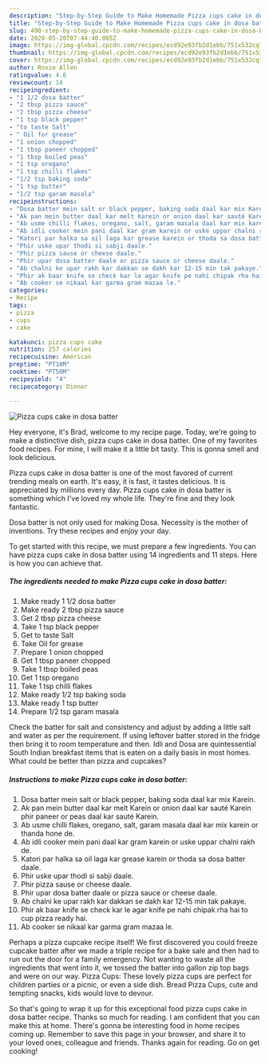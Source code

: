 ```yaml
---
description: "Step-by-Step Guide to Make Homemade Pizza cups cake in dosa batter"
title: "Step-by-Step Guide to Make Homemade Pizza cups cake in dosa batter"
slug: 490-step-by-step-guide-to-make-homemade-pizza-cups-cake-in-dosa-batter
date: 2020-05-20T07:44:40.005Z
image: https://img-global.cpcdn.com/recipes/ecd92e93fb2d1ebb/751x532cq70/pizza-cups-cake-in-dosa-batter-recipe-main-photo.jpg
thumbnail: https://img-global.cpcdn.com/recipes/ecd92e93fb2d1ebb/751x532cq70/pizza-cups-cake-in-dosa-batter-recipe-main-photo.jpg
cover: https://img-global.cpcdn.com/recipes/ecd92e93fb2d1ebb/751x532cq70/pizza-cups-cake-in-dosa-batter-recipe-main-photo.jpg
author: Roxie Allen
ratingvalue: 4.6
reviewcount: 14
recipeingredient:
- "1 1/2 dosa batter"
- "2 tbsp pizza sauce"
- "2 tbsp pizza cheese"
- "1 tsp black pepper"
- "to taste Salt"
- " Oil for grease"
- "1 onion chopped"
- "1 tbsp paneer chopped"
- "1 tbsp boiled peas"
- "1 tsp oregano"
- "1 tsp chilli flakes"
- "1/2 tsp baking soda"
- "1 tsp butter"
- "1/2 tsp garam masala"
recipeinstructions:
- "Dosa batter mein salt or black pepper, baking soda daal kar mix Karein."
- "Ak pan mein butter daal kar melt Karein or onion daal kar sauté Karein phir paneer or peas daal kar sauté Karein."
- "Ab usme chilli flakes, oregano, salt, garam masala daal kar mix karein or thanda hone de."
- "Ab idli cooker mein pani daal kar gram karein or uske uppar chalni rakh de."
- "Katori par halka sa oil laga kar grease karein or thoda sa dosa batter daale."
- "Phir uske upar thodi si sabji daale."
- "Phir pizza sause or cheese daale."
- "Phir upar dosa batter daale or pizza sauce or cheese daale."
- "Ab chalni ke upar rakh kar dakkan se dakh kar 12-15 min tak pakaye."
- "Phir ak baar knife se check kar le agar knife pe nahi chipak rha hai to cup pizza ready hai."
- "Ab cooker se nikaal kar garma gram mazaa le."
categories:
- Recipe
tags:
- pizza
- cups
- cake

katakunci: pizza cups cake 
nutrition: 257 calories
recipecuisine: American
preptime: "PT10M"
cooktime: "PT50M"
recipeyield: "4"
recipecategory: Dinner

---
```



![Pizza cups cake in dosa batter](https://img-global.cpcdn.com/recipes/ecd92e93fb2d1ebb/751x532cq70/pizza-cups-cake-in-dosa-batter-recipe-main-photo.jpg)

Hey everyone, it's Brad, welcome to my recipe page. Today, we're going to make a distinctive dish, pizza cups cake in dosa batter. One of my favorites food recipes. For mine, I will make it a little bit tasty. This is gonna smell and look delicious.

Pizza cups cake in dosa batter is one of the most favored of current trending meals on earth. It's easy, it is fast, it tastes delicious. It is appreciated by millions every day. Pizza cups cake in dosa batter is something which I've loved my whole life. They're fine and they look fantastic.

Dosa batter is not only used for making Dosa. Necessity is the mother of inventions. Try these recipes and enjoy your day.


To get started with this recipe, we must prepare a few ingredients. You can have pizza cups cake in dosa batter using 14 ingredients and 11 steps. Here is how you can achieve that.

<!--inarticleads1-->

##### The ingredients needed to make Pizza cups cake in dosa batter:

1. Make ready 1 1/2 dosa batter
1. Make ready 2 tbsp pizza sauce
1. Get 2 tbsp pizza cheese
1. Take 1 tsp black pepper
1. Get to taste Salt
1. Take  Oil for grease
1. Prepare 1 onion chopped
1. Get 1 tbsp paneer chopped
1. Take 1 tbsp boiled peas
1. Get 1 tsp oregano
1. Take 1 tsp chilli flakes
1. Make ready 1/2 tsp baking soda
1. Make ready 1 tsp butter
1. Prepare 1/2 tsp garam masala


Check the batter for salt and consistency and adjust by adding a little salt and water as per the requirement. If using leftover batter stored in the fridge then bring it to room temperature and then. Idli and Dosa are quintessential South Indian breakfast items that is eaten on a daily basis in most homes. What could be better than pizza and cupcakes? 

<!--inarticleads2-->

##### Instructions to make Pizza cups cake in dosa batter:

1. Dosa batter mein salt or black pepper, baking soda daal kar mix Karein.
1. Ak pan mein butter daal kar melt Karein or onion daal kar sauté Karein phir paneer or peas daal kar sauté Karein.
1. Ab usme chilli flakes, oregano, salt, garam masala daal kar mix karein or thanda hone de.
1. Ab idli cooker mein pani daal kar gram karein or uske uppar chalni rakh de.
1. Katori par halka sa oil laga kar grease karein or thoda sa dosa batter daale.
1. Phir uske upar thodi si sabji daale.
1. Phir pizza sause or cheese daale.
1. Phir upar dosa batter daale or pizza sauce or cheese daale.
1. Ab chalni ke upar rakh kar dakkan se dakh kar 12-15 min tak pakaye.
1. Phir ak baar knife se check kar le agar knife pe nahi chipak rha hai to cup pizza ready hai.
1. Ab cooker se nikaal kar garma gram mazaa le.


Perhaps a pizza cupcake recipe itself! We first discovered you could freeze cupcake batter after we made a triple recipe for a bake sale and then had to run out the door for a family emergency. Not wanting to waste all the ingredients that went into it, we tossed the batter into gallon zip top bags and were on our way. Pizza Cups: These lovely pizza cups are perfect for children parties or a picnic, or even a side dish. Bread Pizza Cups, cute and tempting snacks, kids would love to devour. 

So that's going to wrap it up for this exceptional food pizza cups cake in dosa batter recipe. Thanks so much for reading. I am confident that you can make this at home. There's gonna be interesting food in home recipes coming up. Remember to save this page in your browser, and share it to your loved ones, colleague and friends. Thanks again for reading. Go on get cooking!

